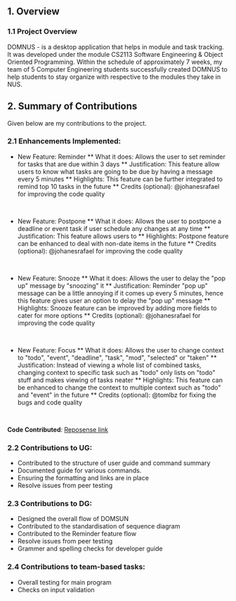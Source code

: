 ## 1. Overview
### 1.1 Project Overview 
DOMNUS - is a desktop application that helps in module and task tracking. It was developed under the module CS2113 Software Engineering & Object Oriented Programming. Within the schedule of approximately 7 weeks, my team of 5 Computer Engineering students successfully created DOMNUS to help students to stay organize with respective to the modules they take in NUS. 

## 2. Summary of Contributions
Given below are my contributions to the project. 

### 2.1 Enhancements Implemented: 

* New Feature: Reminder
** What it does:
Allows the user to set reminder for tasks that are due within 3 days
** Justification:
This feature allow users to know what tasks are going to be due by having a message every 5 minutes
** Highlights:
This feature can be further integrated to remind top 10 tasks in the future
** Credits (optional):
@johanesrafael for improving the code quality
<br>

* New Feature: Postpone
** What it does:
Allows the user to postpone a deadline or event task if user schedule any changes at any time
** Justification:
This feature allows users to 
** Highlights:
Postpone feature can be enhanced to deal with non-date items in the future
** Credits (optional):
@johanesrafael for improving the code quality 
<br>

* New Feature: Snooze
** What it does:
Allows the user to delay the "pop up" message by "snoozing" it
** Justification:
Reminder "pop up" message can be a little annoying if it comes up every 5 minutes, hence this feature gives user an option to delay the "pop up" message
** Highlights:
Snooze feature can be improved by adding more fields to cater for more options
** Credits (optional):
@johanesrafael for improving the code quality
<br>

* New Feature: Focus
** What it does:
Allows the user to change context to "todo", "event", "deadline", "task", "mod", "selected" or "taken"
** Justification:
Instead of viewing a whole list of combined tasks, changing context to specific task such as "todo" only lists on "todo" stuff and makes viewing of tasks neater
** Highlights:
This feature can be enhanced to change the context to multiple context such as "todo" and "event" in the future
** Credits (optional): 
@tomlbz for fixing the bugs and code quality
<br>

**Code Contributed**: [Reposense link](https://nus-cs2113-ay2021s1.github.io/tp-dashboard/#breakdown=true&search=&sort=groupTitle&sortWithin=title&since=2020-09-27&timeframe=commit&mergegroup=&groupSelect=groupByRepos&checkedFileTypes=docs~functional-code~test-code~other&tabOpen=true&tabType=authorship&zFR=false&tabAuthor=chuhann&tabRepo=AY2021S1-CS2113-T13-2%2Ftp%5Bmaster%5D&authorshipIsMergeGroup=false&authorshipFileTypes=docs~functional-code)

### 2.2 Contributions to UG:
* Contributed to the structure of user guide and command summary
* Documented guide for various commands.
* Ensuring the formatting and links are in place
* Resolve issues from peer testing

### 2.3 Contributions to DG:
* Designed the overall flow of DOMSUN
* Contributed to the standardisation of sequence diagram
* Contributed to the Reminder feature flow
* Resolve issues from peer testing
* Grammer and spelling checks for developer guide

### 2.4 Contributions to team-based tasks: 
* Overall testing for main program
* Checks on input validation
